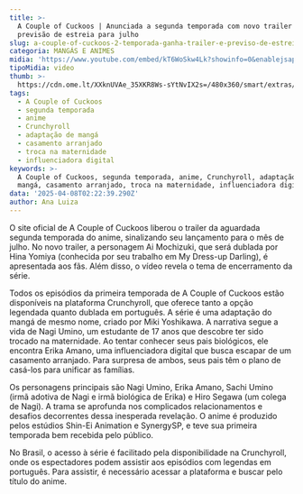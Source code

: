 ```yaml
---
title: >-
  A Couple of Cuckoos | Anunciada a segunda temporada com novo trailer e
  previsão de estreia para julho
slug: a-couple-of-cuckoos-2-temporada-ganha-trailer-e-previso-de-estreia-confira
categoria: MANGÁS E ANIMES
midia: 'https://www.youtube.com/embed/kT6WoSkw4Lk?showinfo=0&enablejsapi=1'
tipoMidia: video
thumb: >-
  https://cdn.ome.lt/XXknUVAe_35XKR8Ws-sYtNvIX2s=/480x360/smart/extras/conteudos/Design_sem_nome_-_2025-04-07T205024.119.png
tags:
  - A Couple of Cuckoos
  - segunda temporada
  - anime
  - Crunchyroll
  - adaptação de mangá
  - casamento arranjado
  - troca na maternidade
  - influenciadora digital
keywords: >-
  A Couple of Cuckoos, segunda temporada, anime, Crunchyroll, adaptação de
  mangá, casamento arranjado, troca na maternidade, influenciadora digital
data: '2025-04-08T02:22:39.290Z'
author: Ana Luiza
---
```


O site oficial de A Couple of Cuckoos liberou o trailer da aguardada segunda temporada do anime, sinalizando seu lançamento para o mês de julho. No novo trailer, a personagem Ai Mochizuki, que será dublada por Hina Yomiya (conhecida por seu trabalho em My Dress-up Darling), é apresentada aos fãs. Além disso, o vídeo revela o tema de encerramento da série.

Todos os episódios da primeira temporada de A Couple of Cuckoos estão disponíveis na plataforma Crunchyroll, que oferece tanto a opção legendada quanto dublada em português. A série é uma adaptação do mangá de mesmo nome, criado por Miki Yoshikawa. A narrativa segue a vida de Nagi Umino, um estudante de 17 anos que descobre ter sido trocado na maternidade. Ao tentar conhecer seus pais biológicos, ele encontra Erika Amano, uma influenciadora digital que busca escapar de um casamento arranjado. Para surpresa de ambos, seus pais têm o plano de casá-los para unificar as famílias.

Os personagens principais são Nagi Umino, Erika Amano, Sachi Umino (irmã adotiva de Nagi e irmã biológica de Erika) e Hiro Segawa (um colega de Nagi). A trama se aprofunda nos complicados relacionamentos e desafios decorrentes dessa inesperada revelação. O anime é produzido pelos estúdios Shin-Ei Animation e SynergySP, e teve sua primeira temporada bem recebida pelo público.

No Brasil, o acesso à série é facilitado pela disponibilidade na Crunchyroll, onde os espectadores podem assistir aos episódios com legendas em português. Para assistir, é necessário acessar a plataforma e buscar pelo título do anime.
